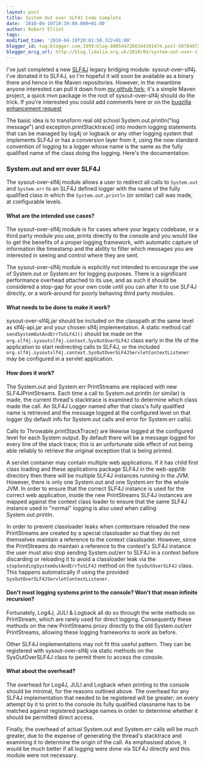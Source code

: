 ```yaml
---
layout: post
title: System Out over SLF4J Code Complete
date: '2010-04-19T19:39:00.000+01:00'
author: Robert Elliot
tags: 
modified_time: '2010-04-19T20:01:50.322+01:00'
blogger_id: tag:blogger.com,1999:blog-8805447266344101474.post-5670497259294065804
blogger_orig_url: http://blog.lidalia.org.uk/2010/04/system-out-over-slf4j-code-complete.html
---
```


I've just completed a new [SLF4J](http://www.slf4j.org/) legacy bridging module:
sysout-over-slf4j. I've donated it to SLF4J, so I'm hopeful it will soon be 
available as a binary there and hence in the Maven repositories. However, in the 
meantime anyone interested can pull it down from 
[my github fork](http://github.com/Mahoney/slf4j.git "sysout-over-slf4j github"); 
it's a simple Maven project, a quick mvn package in the root of 
sysout-over-slf4j should do the trick. If you're interested you could add 
comments here or on the 
[bugzilla enhancement request](http://bugzilla.slf4j.org/show_bug.cgi?id=110)

The basic idea is to transform real old school System.out.println("log message") 
and exception.printStacktrace() into modern logging statements that can be 
managed by log4j or logback or any other logging system that implements SLF4J or 
has a conversion layer from it, using the now standard convention of logging to 
a logger whose name is the same as the fully qualified name of the class doing 
the logging. Here's the documentation:

### System.out and err over SLF4J
The sysout-over-slf4j module allows a user to redirect all calls to `System.out` 
and `System.err` to an SLF4J defined logger with the name of the fully qualified 
class in which the `System.out.println` (or similar) call was made, at 
configurable levels.

#### What are the intended use cases?
The sysout-over-slf4j module is for cases where your legacy codebase, or a third 
party module you use, prints directly to the console and you would like to get 
the benefits of a proper logging framework, with automatic capture of 
information like timestamp and the ability to filter which messages you are 
interested in seeing and control where they are sent.

The sysout-over-slf4j module is explicitly not intended to encourage the use of 
System.out or System.err for logging purposes. There is a significant 
performance overhead attached to its use, and as such it should be considered a 
stop-gap for your own code until you can alter it to use SLF4J directly, or a 
work-around for poorly behaving third party modules.

#### What needs to be done to make it work?
sysout-over-slf4j.jar should be included on the classpath at the same level as 
slf4j-api.jar and your chosen slf4j implementation. A static method call 
`sendSystemOutAndErrToSLF4J()` should be made on the 
`org.slf4j.sysoutslf4j.context.SysOutOverSLF4J` class early in the life of the 
application to start redirecting calls to SLF4J, or the included 
`org.slf4j.sysoutslf4j.context.SysOutOverSLF4JServletContextListener` may be 
configured in a servlet application.

#### How does it work?
The System.out and System.err PrintStreams are replaced with new 
SLF4JPrintStreams. Each time a call to System.out.println (or similar) is made, 
the current thread's stacktrace is examined to determine which class made the 
call. An SLF4J Logger named after that class's fully qualified name is retrieved
and the message logged at the configured level on that logger (by default info
for System.out calls and error for System.err calls).

Calls to Throwable.printStackTrace() are likewise logged at the configured level 
for each System output. By default there will be a message logged for every line 
of the stack trace; this is an unfortunate side effect of not being able 
reliably to retrieve the original exception that is being printed.

A servlet container may contain multiple web applications. If it has child first 
class loading and these applications package SLF4J in the web-app/lib directory 
then there will be multiple SLF4J instances running in the JVM. However, there 
is only one System.out and one System.err for the whole JVM. In order to ensure 
that the correct SLF4J instance is used for the correct web application, inside 
the new PrintStreams SLF4J instances are mapped against the context class loader 
to ensure that the same SLF4J instance used in "normal" logging is also used 
when calling System.out.println.

In order to prevent classloader leaks when contextsare reloaded the new 
PrintStreams are created by a special classloader so that they do not themselves 
maintain a reference to the context classloader. However, since the PrintStreams 
do maintain a reference to the context's SLF4J instance the user must also stop 
sending System.out/err to SLF4J in a context before discarding or reloading it 
to avoid a classloader leak via the `stopSendingSystemOutAndErrToSLF4J` method
on the `SysOutOverSLF4J` class. This happens automatically if using the provided 
`SysOutOverSLF4JServletContextListener`.

#### Don't most logging systems print to the console? Won't that mean infinite recursion?
Fortunately, Log4J, JULI & Logback all do so through the write methods on 
PrintStream, which are rarely used for direct logging. Consequently these 
methods on the new PrintStreams proxy directly to the old System.out/err 
PrintStreams, allowing these logging frameworks to work as before.

Other SLF4J implementations may not fit this useful pattern. They can be 
registered with sysout-over-slf4j via static methods on the SysOutOverSLF4J 
class to permit them to access the console.

#### What about the overhead?
The overhead for Log4J, JULI and Logback when printing to the console should be 
minimal, for the reasons outlined above. The overhead for any SLF4J 
implementation that needed to be registered will be greater; on every attempt by 
it to print to the console its fully qualified classname has to be matched 
against registered package names in order to determine whether it should be 
permitted direct access.

Finally, the overhead of actual System.out and System.err calls will be much 
greater, due to the expense of generating the thread's stacktrace and examining 
it to determine the origin of the call. As emphasised above, it would be much 
better if all logging were done via SLF4J directly and this module were not 
necessary.
